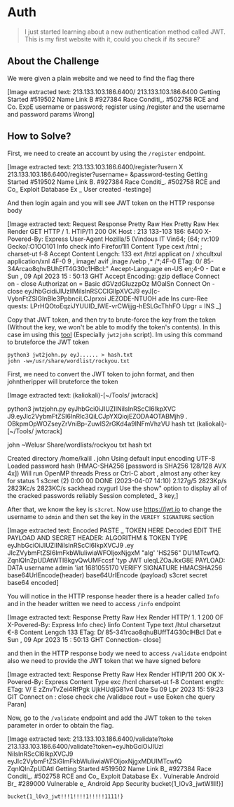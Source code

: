 # Auth
> I just started learning about a new authentication method called JWT. This is my first website with it, could you check if its secure?

## About the Challenge
We were given a plain website and we need to find the flag there


[Image extracted text: 213.133.103.186.6400/
213.133.103.186.6400
Getting Started
#519502 Name Link B
#927384 Race Conditi_.
#502758 RCE and Co.
ExpE
username or
password; register using /register and the username and password params
Wrong]


## How to Solve?
First, we need to create an account by using the `/register` endpoint.


[Image extracted text: 213.133.103.186.6400/register?usern X
213.133.103.186.6400/register?username=
&password-testing
Getting Started
#519502 Name Link B.
#927384 Race Conditi_.
#502758 RCE and Co_
Exploit Database
Ex _
User created
-testinge]


And then login again and you will see JWT token on the HTTP response body


[Image extracted text: Request
Response
Pretty
Raw
Hex
Pretty
Raw
Hex
Render
GET
HTTP / 1.
HTIP/11
200
OK
Host :
213
133-103
186: 6400
X-Povered-By:
Express
User-Agent
Hozilla/5
(Vindous
IT
Vin64;
{64;
rv:109
Gecko/:O1OO101
Info
check
info
Firefor/1l1
Content
Type
cext /htnl ;
charset-ut f-8
Accept
Content
Lengch:
133
ext /htzl
applicat
on / xhcultxul
application/xnl
4F-0
9 , image/ avif ,inage /vebp ,* /*;4F-0
ETag:
0/
85-34Arcao8qhvBUhEfT4G30c1HBcl:"
Aecept-Language
en-US
en;4-0 -
Dat e
Sun ,
09
ApI
2023
15 : 50:13
GHT
Accept
Encoding:
gzip
deflace
Connect
on -
close
Authorizat
on =
Basic
dGVzdGluzzpOz MOalSn
Connect
On -
close
eyJhbGcidiJIUzIlMilsInRSCCIGIlpXVCJ9
eyJ[c-VybnFtZSIGInBle3PpbnciLCJprxoi JEZODE-NTUOH
ade
Ins
cure-Ree
quests:
LPrHQOtoEqziJYUUID_IWE-vrCWijjg-hESLGcThhFO
Upgr =
INS _]


Copy that JWT token, and then try to brute-force the key from the token (Without the key, we won't be able to modify the token's contents). In this case im using this [tool](https://github.com/Sjord/jwtcrack) (Especially `jwt2john` script). Im using this command to bruteforce the JWT token

```shell
python3 jwt2john.py eyJ...... > hash.txt
john -w=/usr/share/wordlist/rockyou.txt
```

First, we need to convert the JWT token to john format, and then johntheripper will bruteforce the token


[Image extracted text: (kaliokali)-[~/Tools/ jwtcrack]

python3 jwtzjohn.py eyJhbGci0iJIUZIINiIsInRScCI6IkpXVC J9.eyJlc2VybmFtZSI6InRlc3QiLCJpYXQiojEZODA4OTABMjh9 . OBkpmOpWOZseyZrVniBp-ZuwIS2rGKd4a9INFmVhzVU
hash
txt
(kaliokali)-[~/Tools/ jwtcrack]

john
~Welusr
Share/wordlists/rockyou
txt
hash
txt

Created directory
/home/kalil . john
Using default input encoding
UTF-8
Loaded
password
hash (HMAC-SHA256 [password is
SHA256 128/128
AVX 4x])
Will
run
OpenMP
threads
Press
or Ctrl-C
abort ,
almost
any other key for
status
1
s3cret
(2)
0:00
00 DONE (2023-04-07 14:10) 2.127g/5 2823Kp/s 2823Kc/s 2823KC/s sackhead
rxygurl
Use the
show"
option
to display all of
the cracked passwords reliably
Session
completed_
3
key,]


After that, we know the key is `s3cret`. Now use https://jwt.io to change the username to `admin` and then set the key in the `VERIFY SIGNATURE` section


[Image extracted text: Encoded
PASTE _
TOKEN HERE
Decoded
EDIT THE PAYLOAD AND SECRET
HEADER: ALGORITHM & TOKEN TYPE
eyJhbGciOiJIUZIINilsInRScCI6IkpXVCJ9 .ey
JIcZVybmFtZSI6ImFkbWluliwiaWFOIjoxNjgxM
"alg'
'HS256"
DU1MTcwfQ. ZqnlQIn2pUDAtWTI8kgvQwUMFccsf
'typ
JWT
uleqLZOaJkxG8E
PAYLOAD: DATA
username
admin
'iat
1681055170
VERIFY SIGNATURE
HMACSHA256
base64UrlEncode(header)
base64UrlEncode (payload)
s3cret
secret base64
encoded]


You will notice in the HTTP response header there is a header called `Info` and in the header written we need to access `/info` endpoint


[Image extracted text: Response
Pretty
Raw
Hex
Render
HTTP/ 1. 1
200
OF
X-Povered-By:
Express
Info
chec}
linfo
Content
Type
text /htul
charsetzut €-8
Content
Lengch
133
ETag:
D/
85-341rcao8qhuBUffT4G30clHBcl
Dat e
Sun ,
09 Apr
2023
15 : 50:13
GHT
Connection-
close]


and then in the HTTP response body we need to access `/validate` endpoint also we need to provide the JWT token that we have signed before


[Image extracted text: Response
Pretty
Raw
Hex
Render
HTIP/11
200
OK
X-Povered-By:
Express
Content
Type
exc /hcnl
charset-ut f-8
Content
ength:
ETag:
V/ E
zZnvTvZei4RfPgk UjkHUdjG81v4
Date
Su 
09
Lpr
2023
15: 59:23
GIT
Connect
on :
close
check
che /validace
rout =
use
Eoken
che
query
Paran]


Now, go to the `/validate` endpoint and add the JWT token to the `token` parameter in order to obtain the flag.


[Image extracted text: 213.133.103.186.6400/validate?toke
213.133.103.186.6400/validate?token=eyJhbGciOiJIUzl  NilsInRScCl6IkpXVCJ9 eyJIc2VybmFtZSiGImFkbWluliwiaWFOljoxNjgxMDUIMTcwfQ ZqnlQlnZpUDAtl
Getting Started
#519502 Name Link B_
#927384 Race Conditi_.
#502758 RCE and Co_
Exploit Database
Ex .
Vulnerable Android Br_
#289000 Vulnerable e_
Android App Security
bucket{1_lOv3_jwtW!lll!}]


```
bucket{1_l0v3_jwt!!!1!!!!1!!!!!1111!}
```